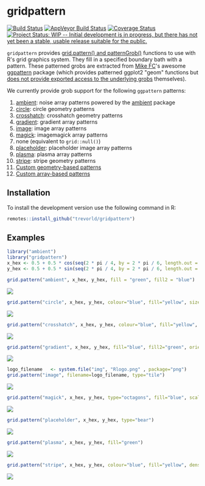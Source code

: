 # gridpattern

[![Build Status](https://travis-ci.org/trevorld/gridpattern.png?branch=main)](https://travis-ci.org/trevorld/gridpattern)
[![AppVeyor Build Status](https://ci.appveyor.com/api/projects/status/github/trevorld/gridpattern?branch=main&svg=true)](https://ci.appveyor.com/project/trevorld/gridpattern)
[![Coverage Status](https://img.shields.io/codecov/c/github/trevorld/gridpattern.svg)](https://codecov.io/github/trevorld/gridpattern?branch=main)
[![Project Status: WIP -- Initial development is in progress, but there has not yet been a stable, usable release suitable for the public.](https://www.repostatus.org/badges/latest/wip.svg)](https://www.repostatus.org/#wip)

`gridpattern` provides [grid.pattern() and
patternGrob()](http://trevorldavis.com/R/gridpattern/dev/reference/grid.pattern.html)
functions to use with R's grid graphics system. They fill in a
specified boundary bath with a pattern. These patterned grobs are
extracted from [Mike FC](https://github.com/coolbutuseless)'s awesome
[ggpattern](https://github.com/coolbutuseless/ggpattern) package (which
provides patterned ggplot2 "geom" functions but 
[does not provide exported access to the underlying grobs](https://github.com/coolbutuseless/ggpattern/issues/11) themselves).

We currently provide grob support for the following `ggpattern` patterns:

1.  [ambient](https://trevorldavis.com/R/gridpattern/dev/reference/grid.pattern_ambient.html):
    noise array patterns powered by the [ambient](https://cran.r-project.org/package=ambient) package
2.  [circle](https://trevorldavis.com/R/gridpattern/dev/reference/grid.pattern_circle.html): circle geometry patterns
3.  [crosshatch](https://trevorldavis.com/R/gridpattern/dev/reference/grid.pattern_crosshatch.html): crosshatch geometry patterns
4.  [gradient](https://trevorldavis.com/R/gridpattern/dev/reference/grid.pattern_gradient.html): gradient array patterns
5.  [image](https://trevorldavis.com/R/gridpattern/dev/reference/grid.pattern_image.html): image array patterns
6.  [magick](https://trevorldavis.com/R/gridpattern/dev/reference/grid.pattern_magick.html): imagemagick array patterns
7.  none (equivalent to `grid::null()`)
8.  [placeholder](https://trevorldavis.com/R/gridpattern/dev/reference/grid.pattern_placeholder.html): placeholder image array patterns
9.  [plasma](https://trevorldavis.com/R/gridpattern/dev/reference/grid.pattern_plasma.html): plasma array patterns
10. [stripe](https://trevorldavis.com/R/gridpattern/dev/reference/grid.pattern_stripe.html): stripe geometry patterns
11. [Custom geometry-based patterns](https://coolbutuseless.github.io/package/ggpattern/articles/developing-patterns-2.html)
12. [Custom array-based patterns](https://coolbutuseless.github.io/package/ggpattern/articles/developing-patterns-3.html)

## Installation

To install the development version use the following command in R:



```r
remotes::install_github("trevorld/gridpattern")
```

## Examples




```r
library("ambient")
library("gridpattern")
x_hex <- 0.5 + 0.5 * cos(seq(2 * pi / 4, by = 2 * pi / 6, length.out = 6))
y_hex <- 0.5 + 0.5 * sin(seq(2 * pi / 4, by = 2 * pi / 6, length.out = 6))
```


```r
grid.pattern("ambient", x_hex, y_hex, fill = "green", fill2 = "blue")
```

![](man/figures/README-ambient-1.png)

```r
grid.pattern("circle", x_hex, y_hex, colour="blue", fill="yellow", size = 2, density = 0.5)
```

![](man/figures/README-circle-1.png)

```r
grid.pattern("crosshatch", x_hex, y_hex, colour="blue", fill="yellow", density = 0.5, angle = 135)
```

![](man/figures/README-crosshatch-1.png)

```r
grid.pattern("gradient", x_hex, y_hex, fill="blue", fill2="green", orientation="radial")
```

![](man/figures/README-gradient-1.png)

```r
logo_filename   <- system.file("img", "Rlogo.png" , package="png")
grid.pattern("image", filename=logo_filename, type="tile")
```

![](man/figures/README-image-1.png)

```r
grid.pattern("magick", x_hex, y_hex, type="octagons", fill="blue", scale=2)
```

![](man/figures/README-magick-1.png)

```r
grid.pattern("placeholder", x_hex, y_hex, type="bear")
```

![](man/figures/README-placeholder-1.png)

```r
grid.pattern("plasma", x_hex, y_hex, fill="green")
```

![](man/figures/README-plasma-1.png)

```r
grid.pattern("stripe", x_hex, y_hex, colour="blue", fill="yellow", density = 0.5, angle = 135)
```

![](man/figures/README-stripe-1.png)
